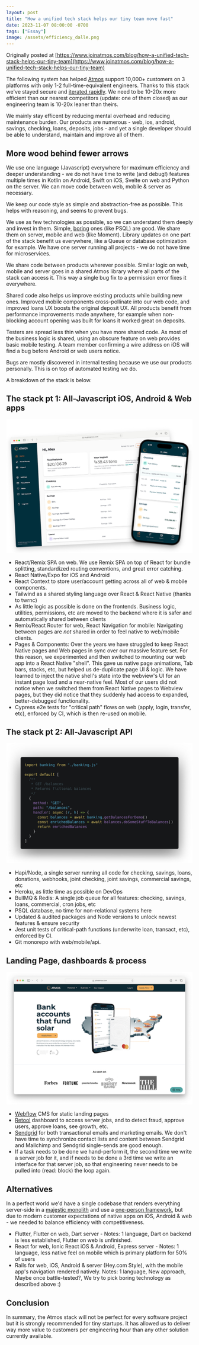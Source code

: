 ```yaml
---
layout: post
title: "How a unified tech stack helps our tiny team move fast"
date: 2023-11-07 08:00:00 -0700
tags: ["Essay"]
image: /assets/efficiency_dalle.png
---
```


Originally posted at [https://www.joinatmos.com/blog/how-a-unified-tech-stack-helps-our-tiny-team](https://www.joinatmos.com/blog/how-a-unified-tech-stack-helps-our-tiny-team)

The following system has helped [Atmos](https://www.joinatmos.com) support 10,000+ customers on 3 platforms with only 1-2 full-time-equivalent engineers. Thanks to this stack we've stayed secure and [iterated rapidly](http://paulgraham.com/avg.html). We need to be 10-20x more efficient than our nearest competitors (update: one of them closed) as our engineering team is 10-20x leaner than theirs.

We mainly stay efficent by reducing mental overhead and reducing maintenance burden. Our products are numerous - web, ios, android, savings, checking, loans, deposits, jobs - and yet a single developer should be able to understand, maintain and improve all of them.

## More wood behind fewer arrows

We use one language (Javascript) everywhere for maximum efficiency and deeper understanding - we do not have time to write (and debug!) features multiple times in Kotlin on Android, Swift on iOS, Svelte on web and Python on the server. We can move code between web, mobile & server as necessary.

We keep our code style as simple and abstraction-free as possible. This helps with reasoning, and seems to prevent bugs.

We use as few technologies as possible, so we can understand them deeply and invest in them. Simple, [boring](https://boringtechnology.club/) ones (like PSQL) are good. We share them on server, mobile and web (like Moment). Library updates on one part of the stack benefit us everywhere, like a Queue or database optimization for example. We have one server running all projects - we do not have time for microservices.

We share code between products wherever possible. Similar logic on web, mobile and server goes in a shared Atmos library where all parts of the stack can access it. This way a single bug fix to a permission error fixes it everywhere.

Shared code also helps us improve existing products while building new ones. Improved mobile components cross-pollinate into our web code, and improved loans UX boosts the original deposit UX. All products benefit from performance improvements made anywhere, for example when non-blocking account opening was built for loans it worked great on deposits.

Testers are spread less thin when you have more shared code. As most of the business logic is shared, using an obscure feature on web provides basic mobile testing. A team member confirming a wire address on iOS will find a bug before Android or web users notice.

Bugs are mostly discovered in internal testing because we use our products personally. This is on top of automated testing we do.

A breakdown of the stack is below.

## The stack pt 1: All-Javascript iOS, Android & Web apps

![](/assets/efficiency/stack2.jpg)

- React/Remix SPA on web. We use Remix SPA on top of React for bundle splitting, standardized routing conventions, and great error catching.
- React Native/Expo for iOS and Android
- React Context to store user/account getting across all of web & mobile components.
- Tailwind as a shared styling language over React & React Native (thanks to twrnc)
- As little logic as possible is done on the frontends. Business logic, utilities, permissions, etc are moved to the backend where it is safer and automatically shared between clients
- Remix/React Router for web, React Navigation for mobile: Navigating between pages are _not_ shared in order to feel native to web/mobile clients.
- Pages & Components: Over the years we have struggled to keep React Native pages and Web pages in sync over our massive feature set. For this reason, we experimented and then switched to mounting our web app into a React Native "shell". This gave us native page animations, Tab bars, stacks, etc, but helped us de-duplicate page UI & logic. We have learned to inject the native shell's state into the webview's UI for an instant page load and a near-native feel. Most of our users did not notice when we switched them from React Native pages to Webview pages, but they did notice that they suddenly had access to expanded, better-debugged functionality.
- Cypress e2e tests for "critical path" flows on web (apply, login, transfer, etc), enforced by CI, which is then re-used on mobile.

## The stack pt 2: All-Javascript API

![](/assets/efficiency/api.jpg)

- Hapi/Node, a single server running all code for checking, savings, loans, donations, webhooks, joint checking, joint savings, commercial savings, etc
- Heroku, as little time as possible on DevOps
- BullMQ & Redis: A single job queue for all features: checking, savings, loans, commercial, cron jobs, etc
- PSQL database, no time for non-relational systems here
- Updated & audited packages and Node versions to unlock newest features & ensure security
- Jest unit tests of critical-path functions (underwrite loan, transact, etc), enforced by CI.
- Git monorepo with web/mobile/api. 

## Landing Page, dashboards & process

![](/assets/efficiency/landing_page2.png)

- [Webflow](https://webflow.com) CMS for static landing pages
- [Retool](https://retool.com) dashboard to access server jobs, and to detect fraud, approve users, approve loans, see growth, etc.
- [Sendgrid](https://sendgrid.com) for both transactional emails and marketing emails. We don't have time to synchronize contact lists and content between Sendgrid and Mailchimp and Sendgrid single-sends are good enough.
- If a task needs to be done we hand-perform it, the second time we write a server job for it, and if needs to be done a 3rd time we write an interface for that server job, so that engineering never needs to be pulled into (read: block) the loop again.

## Alternatives

In a perfect world we'd have a single codebase that renders everything server-side in a [majestic monolith](/a-node-js-developer-discovers-rails/) and use a [one-person framework](https://world.hey.com/dhh/the-one-person-framework-711e6318), but due to modern customer expectations of native apps on iOS, Android & web - we needed to balance efficiency with competitiveness.

- Flutter, Flutter on web, Dart server - Notes: 1 language, Dart on backend is less established, Flutter on web is unfinished.
- React for web, Ionic React iOS & Android, Express server - Notes: 1 language, less native feel on mobile which is primary platform for 50% of users
- Rails for web, iOS, Android & server (Hey.com Style), with the mobile app's navigation rendered natively. Notes: 1 language, New approach, Maybe once battle-tested?, We try to pick boring technology as described above :)

## Conclusion

In summary, the Atmos stack will not be perfect for every software project but it is strongly recommended for tiny startups. It has allowed us to deliver way more value to customers per engineering hour than any other solution currently available.
